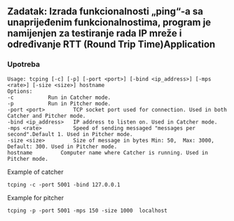 ## Zadatak: Izrada funkcionalnosti „ping“-a sa unaprijeđenim funkcionalnostima,  program je namijenjen za testiranje rada IP mreže i određivanje RTT (Round Trip Time)Application

### Upotreba

```console
Usage: tcping [-c] [-p] [-port <port>] [-bind <ip_address>] [-mps <rate>] [-size <size>] hostname
Options:
-c 			 Run in Catcher mode.
-p 			 Run in Pitcher mode.
-port <port> 		 TCP socket port used for connection. Used in both Catcher and Pitcher mode.
-bind <ip_address> 	 IP address to listen on. Used in Catcher mode.
-mps <rate> 		 Speed of sending messaged "messages per second".Default 1. Used in Pitcher mode.
-size <size> 		 Size of message in bytes Min: 50,  Max: 3000, Default: 300. Used in Pitcher mode.
hostname 		 Computer name where Catcher is running. Used in Pitcher mode.
```

Example of catcher
```
tcping -c -port 5001 -bind 127.0.0.1
```
Example for pitcher
```
tcping -p -port 5001 -mps 150 -size 1000  localhost
```
